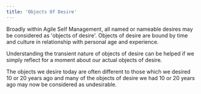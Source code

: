 ```yaml
---
title: 'Objects Of Desire'
---
```


Broadly within Agile Self Management, all named or nameable desires may be considered as 'objects of desire'. Objects of desire are bound by time and culture in relationship with personal age and experience.

Understanding the transient nature of objects of desire can be helped if we simply reflect for a moment about our actual objects of desire.

The objects we desire today are often different to those which we desired 10 or 20 years ago and many of the objects of desire we had 10 or 20 years ago may now be considered as undesirable.
